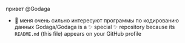 привет @Godaga

- 💞️ меня очень сильно интересуют программы по кодированию данных
Godaga/Godaga is a ✨ special ✨ repository because its `README.md` (this file) appears on your GitHub profile
